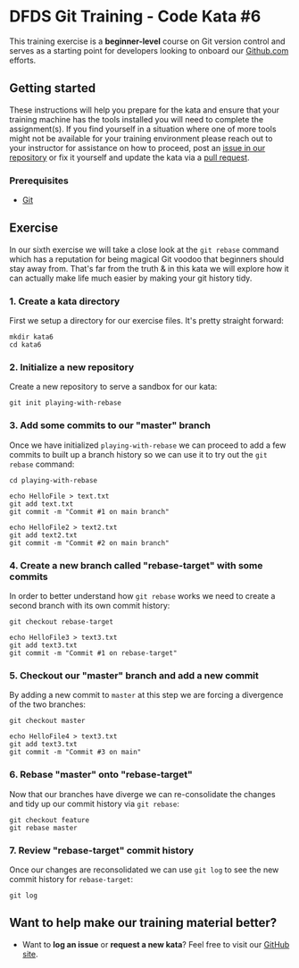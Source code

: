 DFDS Git Training - Code Kata #6
======================================

This training exercise is a **beginner-level** course on Git version control and serves as a starting point for developers looking to onboard our [Github.com](https://github.com/dfds) efforts.

## Getting started
These instructions will help you prepare for the kata and ensure that your training machine has the tools installed you will need to complete the assignment(s). If you find yourself in a situation where one of more tools might not be available for your training environment please reach out to your instructor for assistance on how to proceed, post an [issue in our repository](https://github.com/dfds/dojo/issues) or fix it yourself and update the kata via a [pull request](https://github.com/dfds/dojo/pulls).

### Prerequisites
* [Git](https://git-scm.com/downloads)

## Exercise
In our sixth exercise we will take a close look at the `git rebase` command which has a reputation for being magical Git voodoo that beginners should stay away from. That's far from the truth & in this kata we will explore how it can actually make life much easier by making your git history tidy.

### 1. Create a kata directory
First we setup a directory for our exercise files. It's pretty straight forward:

```
mkdir kata6
cd kata6
```

### 2. Initialize a new repository
Create a new repository to serve a sandbox for our kata:

```
git init playing-with-rebase
```

### 3. Add some commits to our "master" branch
Once we have initialized `playing-with-rebase` we can proceed to add a few commits to built up a branch history so we can use it to try out the `git rebase` command:

```
cd playing-with-rebase

echo HelloFile > text.txt
git add text.txt
git commit -m "Commit #1 on main branch"

echo HelloFile2 > text2.txt
git add text2.txt
git commit -m "Commit #2 on main branch"
```

### 4. Create a new branch called "rebase-target" with some commits
In order to better understand how `git rebase` works we need to create a second branch with its own commit history:

```
git checkout rebase-target

echo HelloFile3 > text3.txt
git add text3.txt
git commit -m "Commit #1 on rebase-target"
```

### 5. Checkout our "master" branch and add a new commit
By adding a new commit to `master` at this step we are forcing a divergence of the two branches:

```
git checkout master

echo HelloFile4 > text3.txt
git add text3.txt
git commit -m "Commit #3 on main"
```

### 6. Rebase "master" onto "rebase-target" 
Now that our branches have diverge we can re-consolidate the changes and tidy up our commit history via `git rebase`:

```
git checkout feature
git rebase master
```

### 7. Review "rebase-target" commit history
Once our changes are reconsolidated we can use `git log` to see the new commit history for `rebase-target`:

```
git log
```

## Want to help make our training material better?
 * Want to **log an issue** or **request a new kata**? Feel free to visit our [GitHub site](https://github.com/dfds/dojo/issues).
